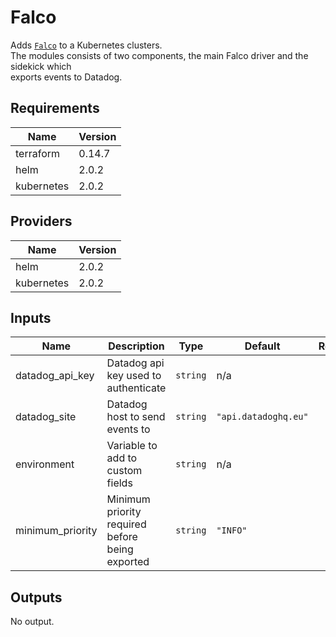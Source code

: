# Falco

Adds [`Falco`](https://github.com/falcosecurity/falco) to a Kubernetes clusters.  
The modules consists of two components, the main Falco driver and the sidekick which  
exports events to Datadog.

## Requirements

| Name | Version |
|------|---------|
| terraform | 0.14.7 |
| helm | 2.0.2 |
| kubernetes | 2.0.2 |

## Providers

| Name | Version |
|------|---------|
| helm | 2.0.2 |
| kubernetes | 2.0.2 |

## Inputs

| Name | Description | Type | Default | Required |
|------|-------------|------|---------|:--------:|
| datadog\_api\_key | Datadog api key used to authenticate | `string` | n/a | yes |
| datadog\_site | Datadog host to send events to | `string` | `"api.datadoghq.eu"` | no |
| environment | Variable to add to custom fields | `string` | n/a | yes |
| minimum\_priority | Minimum priority required before being exported | `string` | `"INFO"` | no |

## Outputs

No output.


